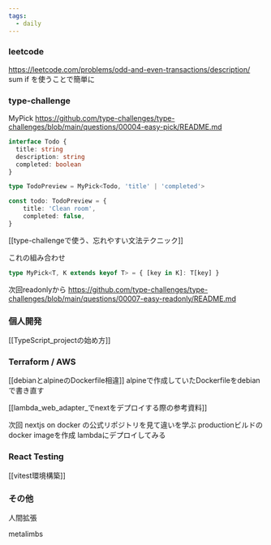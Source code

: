 ```yaml
---
tags:
  - daily
---
```


### leetcode
https://leetcode.com/problems/odd-and-even-transactions/description/
sum if を使うことで簡単に

### type-challenge 
MyPick
https://github.com/type-challenges/type-challenges/blob/main/questions/00004-easy-pick/README.md
```ts
interface Todo {
  title: string
  description: string
  completed: boolean
}

type TodoPreview = MyPick<Todo, 'title' | 'completed'>

const todo: TodoPreview = {
    title: 'Clean room',
    completed: false,
}
```

[[type-challengeで使う、忘れやすい文法テクニック]]

これの組み合わせ
```ts
type MyPick<T, K extends keyof T> = { [key in K]: T[key] }
```

次回readonlyから
https://github.com/type-challenges/type-challenges/blob/main/questions/00007-easy-readonly/README.md

### 個人開発
[[TypeScript_projectの始め方]]

### Terraform / AWS

[[debianとalpineのDockerfile相違]]
alpineで作成していたDockerfileをdebianで書き直す

[[lambda_web_adapter_でnextをデプロイする際の参考資料]]

次回
nextjs on docker の公式リポジトリを見て違いを学ぶ
productionビルドのdocker imageを作成
lambdaにデプロイしてみる

### React Testing
[[vitest環境構築]]

### その他
人間拡張

metalimbs
